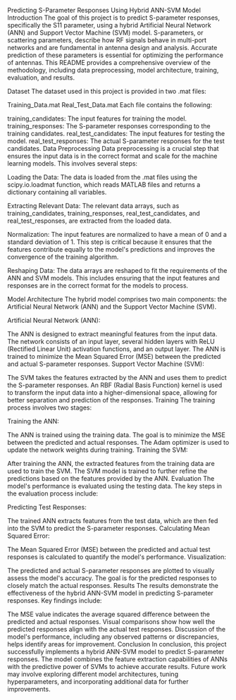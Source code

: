 
Predicting S-Parameter Responses Using Hybrid ANN-SVM Model
Introduction
The goal of this project is to predict S-parameter responses, specifically the S11 parameter, using a hybrid Artificial Neural Network (ANN) and Support Vector Machine (SVM) model. S-parameters, or scattering parameters, describe how RF signals behave in multi-port networks and are fundamental in antenna design and analysis. Accurate prediction of these parameters is essential for optimizing the performance of antennas. This README provides a comprehensive overview of the methodology, including data preprocessing, model architecture, training, evaluation, and results.

Dataset
The dataset used in this project is provided in two .mat files:

Training_Data.mat
Real_Test_Data.mat
Each file contains the following:

training_candidates: The input features for training the model.
training_responses: The S-parameter responses corresponding to the training candidates.
real_test_candidates: The input features for testing the model.
real_test_responses: The actual S-parameter responses for the test candidates.
Data Preprocessing
Data preprocessing is a crucial step that ensures the input data is in the correct format and scale for the machine learning models. This involves several steps:

Loading the Data:
The data is loaded from the .mat files using the scipy.io.loadmat function, which reads MATLAB files and returns a dictionary containing all variables.

Extracting Relevant Data:
The relevant data arrays, such as training_candidates, training_responses, real_test_candidates, and real_test_responses, are extracted from the loaded data.

Normalization:
The input features are normalized to have a mean of 0 and a standard deviation of 1. This step is critical because it ensures that the features contribute equally to the model's predictions and improves the convergence of the training algorithm.

Reshaping Data:
The data arrays are reshaped to fit the requirements of the ANN and SVM models. This includes ensuring that the input features and responses are in the correct format for the models to process.

Model Architecture
The hybrid model comprises two main components: the Artificial Neural Network (ANN) and the Support Vector Machine (SVM).

Artificial Neural Network (ANN):

The ANN is designed to extract meaningful features from the input data.
The network consists of an input layer, several hidden layers with ReLU (Rectified Linear Unit) activation functions, and an output layer.
The ANN is trained to minimize the Mean Squared Error (MSE) between the predicted and actual S-parameter responses.
Support Vector Machine (SVM):

The SVM takes the features extracted by the ANN and uses them to predict the S-parameter responses.
An RBF (Radial Basis Function) kernel is used to transform the input data into a higher-dimensional space, allowing for better separation and prediction of the responses.
Training
The training process involves two stages:

Training the ANN:

The ANN is trained using the training data. The goal is to minimize the MSE between the predicted and actual responses.
The Adam optimizer is used to update the network weights during training.
Training the SVM:

After training the ANN, the extracted features from the training data are used to train the SVM.
The SVM model is trained to further refine the predictions based on the features provided by the ANN.
Evaluation
The model's performance is evaluated using the testing data. The key steps in the evaluation process include:

Predicting Test Responses:

The trained ANN extracts features from the test data, which are then fed into the SVM to predict the S-parameter responses.
Calculating Mean Squared Error:

The Mean Squared Error (MSE) between the predicted and actual test responses is calculated to quantify the model's performance.
Visualization:

The predicted and actual S-parameter responses are plotted to visually assess the model's accuracy. The goal is for the predicted responses to closely match the actual responses.
Results
The results demonstrate the effectiveness of the hybrid ANN-SVM model in predicting S-parameter responses. Key findings include:

The MSE value indicates the average squared difference between the predicted and actual responses.
Visual comparisons show how well the predicted responses align with the actual test responses.
Discussion of the model's performance, including any observed patterns or discrepancies, helps identify areas for improvement.
Conclusion
In conclusion, this project successfully implements a hybrid ANN-SVM model to predict S-parameter responses. The model combines the feature extraction capabilities of ANNs with the predictive power of SVMs to achieve accurate results. Future work may involve exploring different model architectures, tuning hyperparameters, and incorporating additional data for further improvements.
